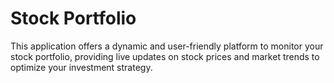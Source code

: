 # Stock Portfolio 

This application offers a dynamic and user-friendly platform to monitor your stock portfolio, providing live updates on stock prices and market trends to optimize your investment strategy.